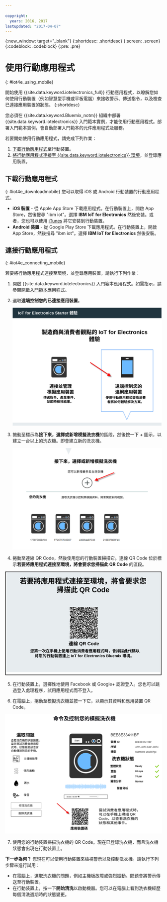 ```yaml
---

copyright:
  years: 2016, 2017
lastupdated: "2017-04-07"
---
```


<!-- Common attributes used in the template are defined as follows: -->
{:new_window: target="\_blank"}
{:shortdesc: .shortdesc}
{:screen: .screen}
{:codeblock: .codeblock}
{:pre: .pre}


# 使用行動應用程式
{: #iot4e_using_mobile}

開始使用 {{site.data.keyword.iotelectronics_full}} 行動應用程式，以瞭解您如何使用行動裝置（例如智慧型手機或平板電腦）來接收警示、傳送指令，以及檢查已連接應用裝置的狀態。
{:shortdesc}

您必須在 {{site.data.keyword.Bluemix_notm}} 組織中部署 {{site.data.keyword.iotelectronics}} 入門範本實例，才能使用行動應用程式。部署入門範本實例，會自動部署入門範本的元件應用程式及服務。

若要開始使用行動應用程式，請完成下列作業：
1. [下載行動應用程式](#iot4e_downloadmobile)至行動裝置。
2. [將行動應用程式連接至 {{site.data.keyword.iotelectronics}} 環境](#iot4e_connecting_mobile)，並登錄應用裝置。


## 下載行動應用程式
{: #iot4e_downloadmobile}
您可以取得 iOS 或 Android 行動裝置的行動應用程式。
- **iOS 裝置** - 從 Apple App Store 下載應用程式。在行動裝置上，開啟 App Store，然後搜尋 "ibm iot"。選擇 **IBM IoT for Electronics** 然後安裝。或者，您也可以使用 [iTunes](https://itunes.apple.com/us/app/ibm-iot-for-electronics/id1103404928?ls=1&mt=8) 將它安裝到行動裝置。
- **Android 裝置** - 從 Google Play Store 下載應用程式。在行動裝置上，開啟 App Store，然後搜尋 "ibm iot"。選擇 **IBM IoT for Electronics** 然後安裝。

## 連接行動應用程式
{: #iot4e_connecting_mobile}

若要將行動應用程式連接至環境，並登錄應用裝置，請執行下列作業：

1. 開啟 {{site.data.keyword.iotelectronics}} 入門範本應用程式。如需指示，請參閱[開啟入門範本應用程式](iot4ecreatingappliances.html#iot4e_openAppMain)。

2. 選取**遠端控制您的已連接應用裝置**。

    ![{{site.data.keyword.iotelectronics}} 入門範本體驗](images/IoT4E_remotely_option.svg "{{site.data.keyword.iotelectronics}} 入門範本體驗")

3. 捲動至標示為**接下來，選擇或新增模擬洗衣機**的區段，然後按一下 + 圖示，以建立一台以上的洗衣機。即會建立新的洗衣機。

    ![新增洗衣機](images/IoT4E_add_washer.svg "新增洗衣機")

4.	捲動至連線 QR Code，然後使用您的行動裝置掃描它。連線 QR Code 位於標示**若要將應用程式連接至環境，將會要求您掃描此 QR Code** 的區段。

  ![連線 QR Code。](images/iot4e_mobile_connect_QR.svg "{{site.data.keyword.iotelectronics}} 連線 QR Code")

5. 在行動裝置上，選擇性地使用 Facebook 或 Google+ 認證登入。您也可以跳過登入處理程序，試用應用程式而不登入。

6. 在電腦上，捲動至模擬洗衣機並按一下它，以顯示其資料和應用裝置 QR Code。

  ![選取洗衣機。](images/IoT4E_mobile_washer_QR.svg "選取洗衣機。")

7.	使用您的行動裝置掃描洗衣機的 QR Code。現在已登錄洗衣機，而且洗衣機狀態會出現在行動裝置上。

**下一步為何？**
您現在可以使用行動裝置來檢視警示以及控制洗衣機。請執行下列步驟來進行試用：
  - 在電腦上，選取洗衣機的問題，例如主機板故障或強烈振動。問題會將警示傳送至行動裝置。
  - 在行動裝置上，按一下**開始清洗**以啟動機器。您可以在電腦上看到洗衣機經歷每個清洗週期時的狀態變更。
